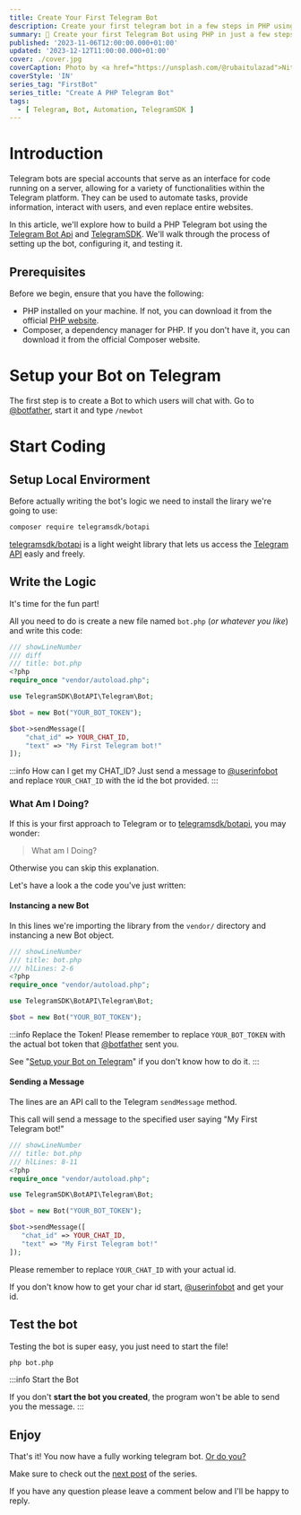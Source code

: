 ```yaml
---
title: Create Your First Telegram Bot
description: Create your first telegram bot in a few steps in PHP using telegramsdk/botapi
summary: 🤖 Create your first Telegram Bot using PHP in just a few steps
published: '2023-11-06T12:00:00.000+01:00'
updated: '2023-12-12T11:00:00.000+01:00'
cover: ./cover.jpg
coverCaption: Photo by <a href="https://unsplash.com/@rubaitulazad">Nitish Meena</a> on <a href="https://unsplash.com/photos/a-blue-and-white-square-button-with-a-paper-airplane-on-it-u4F54GIZWGI">Unsplash</a>
coverStyle: 'IN'
series_tag: "FirstBot"
series_title: "Create A PHP Telegram Bot"
tags:
  - [ Telegram, Bot, Automation, TelegramSDK ]
---
```


<script lang="ts">
  import VideoPlayer from '$lib/components/video.svelte';
</script>

# Introduction
Telegram bots are special accounts that serve as an interface for code running on a server, allowing for a variety of functionalities within the Telegram platform. They can be used to automate tasks, provide information, interact with users, and even replace entire websites.

In this article, we'll explore how to build a PHP Telegram bot using the [Telegram Bot Api](https://core.telegram.org/bots/api) and [TelegramSDK](https://botapi.racca.me). We'll walk through the process of setting up the bot, configuring it, and testing it.

## Prerequisites
Before we begin, ensure that you have the following:
* PHP installed on your machine. If not, you can download it from the official [PHP website](https://www.php.net/download).
* Composer, a dependency manager for PHP. If you don't have it, you can download it from the official Composer website.

# Setup your Bot on Telegram
The first step is to create a Bot to which users will chat with.
Go to [@botfather](https://t.me/BotFather), start it and type `/newbot`

<VideoPlayer
  autoplay={true}
  loop={true}
  style="max-height: 700px !important;"
  title="BotFather Tutorial"
  mp4="/create-your-first-bot/botfather.mp4"
/>


# Start Coding

## Setup Local Envirorment
Before actually writing the bot's logic we need to install the lirary we're going to use:
```bash
composer require telegramsdk/botapi
```
[telegramsdk/botapi](https://github.com/TelegramSDK/BotAPI) is a light weight library that lets us access the [Telegram API](https://core.telegram.org) easly and freely.

## Write the Logic
It's time for the fun part!

All you need to do is create a new file named `bot.php` (*or whatever you like*) and write this code:
```php
/// showLineNumber
/// diff
/// title: bot.php
<?php
require_once "vendor/autoload.php";

use TelegramSDK\BotAPI\Telegram\Bot;

$bot = new Bot("YOUR_BOT_TOKEN");

$bot->sendMessage([
    "chat_id" => YOUR_CHAT_ID,
    "text" => "My First Telegram bot!"
]);
```

:::info How can I get my CHAT_ID?
Just send a message to [@userinfobot](https://t.me/userinfobot) and replace `YOUR_CHAT_ID` with the id the bot provided.
:::


### What Am I Doing?
If this is your first approach to Telegram or to [telegramsdk/botapi](https://github.com/TelegramSDK/BotAPI), you may wonder:
> What am I Doing?

Otherwise you can skip this explanation.

Let's have a look a the code you've just written:

#### Instancing a new Bot
In this lines we're importing the library from the `vendor/` directory and instancing a new Bot object.
```php
/// showLineNumber
/// title: bot.php
/// hlLines: 2-6
<?php
require_once "vendor/autoload.php";

use TelegramSDK\BotAPI\Telegram\Bot;

$bot = new Bot("YOUR_BOT_TOKEN");
```
:::info Replace the Token!
Please remember to replace `YOUR_BOT_TOKEN` with the actual bot token that [@botfather](https://t.me/botfather) sent you.

See "[Setup your Bot on Telegram](#setup-your-bot-on-telegram)" if you don't know how to do it.
:::

#### Sending a Message
The lines are an API call to the Telegram `sendMessage` method.

This call will send a message to the specified user saying "My First Telegram bot!"

```php
/// showLineNumber
/// title: bot.php
/// hlLines: 8-11
<?php
require_once "vendor/autoload.php";

use TelegramSDK\BotAPI\Telegram\Bot;

$bot = new Bot("YOUR_BOT_TOKEN");

$bot->sendMessage([
   "chat_id" => YOUR_CHAT_ID,
   "text" => "My First Telegram bot!"
]);
```
Please remember to replace `YOUR_CHAT_ID` with your actual id.

If you don't know how to get your char id start, [@userinfobot](https://t.me/userinfobot) and get your id.

## Test the bot
Testing the bot is super easy, you just need to start the file!
```bash
php bot.php
```
:::info Start the Bot

If you don't **start the bot you created**, the program won't be able to send you the message.
:::


## Enjoy
That's it! You now have a fully working telegram bot.
[Or do you?](/create-an-echo-bot)

Make sure to check out the [next post](/create-an-echo-bot) of the series.

If you have any question please leave a comment below and I'll be happy to reply.
